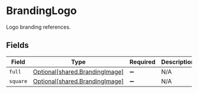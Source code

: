 # BrandingLogo

Logo branding references.


## Fields

| Field                                                                  | Type                                                                   | Required                                                               | Description                                                            |
| ---------------------------------------------------------------------- | ---------------------------------------------------------------------- | ---------------------------------------------------------------------- | ---------------------------------------------------------------------- |
| `full`                                                                 | [Optional[shared.BrandingImage]](../../models/shared/brandingimage.md) | :heavy_minus_sign:                                                     | N/A                                                                    |
| `square`                                                               | [Optional[shared.BrandingImage]](../../models/shared/brandingimage.md) | :heavy_minus_sign:                                                     | N/A                                                                    |